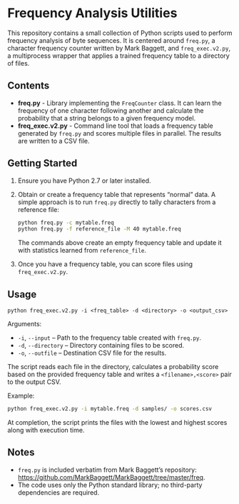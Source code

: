 # Frequency Analysis Utilities

This repository contains a small collection of Python scripts used to perform frequency analysis of byte sequences. It is centered around `freq.py`, a character frequency counter written by Mark Baggett, and `freq_exec.v2.py`, a multiprocess wrapper that applies a trained frequency table to a directory of files.

## Contents

- **freq.py** - Library implementing the `FreqCounter` class. It can learn the frequency of one character following another and calculate the probability that a string belongs to a given frequency model.
- **freq_exec.v2.py** - Command line tool that loads a frequency table generated by `freq.py` and scores multiple files in parallel. The results are written to a CSV file.

## Getting Started

1. Ensure you have Python 2.7 or later installed.
2. Obtain or create a frequency table that represents “normal” data. A simple approach is to run `freq.py` directly to tally characters from a reference file:

   ```bash
   python freq.py -c mytable.freq
   python freq.py -f reference_file -M 40 mytable.freq
   ```

   The commands above create an empty frequency table and update it with statistics learned from `reference_file`.

3. Once you have a frequency table, you can score files using `freq_exec.v2.py`.

## Usage

```
python freq_exec.v2.py -i <freq_table> -d <directory> -o <output_csv>
```

Arguments:

- `-i`, `--input` – Path to the frequency table created with `freq.py`.
- `-d`, `--directory` – Directory containing files to be scored.
- `-o`, `--outfile` – Destination CSV file for the results.

The script reads each file in the directory, calculates a probability score based on the provided frequency table and writes a `<filename>,<score>` pair to the output CSV.

Example:

```bash
python freq_exec.v2.py -i mytable.freq -d samples/ -o scores.csv
```

At completion, the script prints the files with the lowest and highest scores along with execution time.

## Notes

- `freq.py` is included verbatim from Mark Baggett’s repository: <https://github.com/MarkBaggett/MarkBaggett/tree/master/freq>.
- The code uses only the Python standard library; no third-party dependencies are required.

